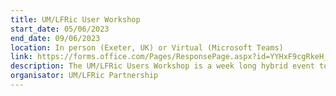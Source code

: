```yaml
---
title: UM/LFRic User Workshop
start_date: 05/06/2023
end_date: 09/06/2023
location: In person (Exeter, UK) or Virtual (Microsoft Teams)
link: https://forms.office.com/Pages/ResponsePage.aspx?id=YYHxF9cgRkeH_VD-PjtmGRR5nugHw4BMmygrgJpFTSVUOTUzWkNSN0E5V1lZS0NGV1cyQjQ5RFEwQy4u
description: The UM/LFRic Users Workshop is a week long hybrid event to share knowledge and expertise around the UM and progress toward the new LFRic model. The event will cover all aspects of modelling and is suitable for everyone, whatever their level of experience.
organisator: UM/LFRic Partnership
---
```


